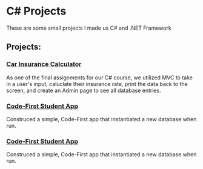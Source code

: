 # C# Projects

These are some small projects I made us C# and .NET Framework

## Projects:


### [Car Insurance Calculator](https://github.com/taylor-peters/CarInsurance2)
As one of the final assignments for our C# course, we utilized MVC to take in a user's input, caluclate their insurance rate, print the data back to the screen, and create an Admin page to see all database entries.

### [Code-First Student App](https://github.com/taylor-peters/Basic-C-Sharp-Projects/tree/main/FinalChallenge)
Construced a simple, Code-First app that instantiated a new database when run.

### [Code-First Student App](https://github.com/taylor-peters/Basic-C-Sharp-Projects/tree/main/FinalChallenge)
Construced a simple, Code-First app that instantiated a new database when run.
